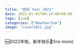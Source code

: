```yaml
---
title: "告别 Year 2021"
date: 2022-01-01T00:14:08+08:00
tags: [sum]
categories: ["NewYearSum"]
image: "cover2021.jpg"
---
```

🆕2022年啦，新年快乐🥳!(no more)

<!--more-->
